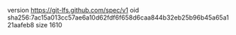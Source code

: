 version https://git-lfs.github.com/spec/v1
oid sha256:7ac15a013cc57ae6a10d62fdf6f658d6caa844b32eb25b96b45a65a121aafeb8
size 1610
